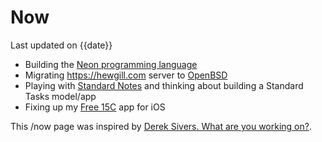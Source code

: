 # Now

Last updated on {{date}}

* Building the [Neon programming language](http://neon-lang.org)
* Migrating https://hewgill.com server to [OpenBSD](https://openbsd.org)
* Playing with [Standard Notes](https://standardnotes.org/) and thinking about building a Standard Tasks model/app
* Fixing up my [Free 15C](http://free15c.com/) app for iOS

This /now page was inspired by [Derek Sivers. What are you working on?](http://sivers.org/nowff).
